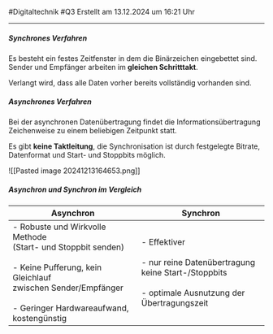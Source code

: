 #Digitaltechnik #Q3 Erstellt am 13.12.2024 um 16:21 Uhr

---

##### Synchrones Verfahren

Es besteht ein festes Zeitfenster in dem die Binärzeichen eingebettet sind. Sender und Empfänger arbeiten im **gleichen Schritttakt**.

Verlangt wird, dass alle Daten vorher bereits vollständig vorhanden sind.

##### Asynchrones Verfahren

Bei der asynchronen Datenübertragung findet die Informationsübertragung Zeichenweise zu einem beliebigen Zeitpunkt statt.

Es gibt **keine Taktleitung**, die Synchronisation ist durch festgelegte Bitrate, Datenformat und Start- und Stoppbits möglich.

![[Pasted image 20241213164653.png]]

##### Asynchron und Synchron im Vergleich

| Asynchron                                                                                                                                                                                | Synchron                                                                                                                     |
| ---------------------------------------------------------------------------------------------------------------------------------------------------------------------------------------- | ---------------------------------------------------------------------------------------------------------------------------- |
| - Robuste und Wirkvolle Methode <br>(Start- und Stoppbit senden)<br><br>- Keine Pufferung, kein Gleichlauf<br>zwischen Sender/Empfänger<br><br>- Geringer Hardwareaufwand, kostengünstig | - Effektiver<br><br>- nur reine Datenübertragung<br>keine Start-/Stoppbits<br><br>- optimale Ausnutzung der Übertragungszeit |
